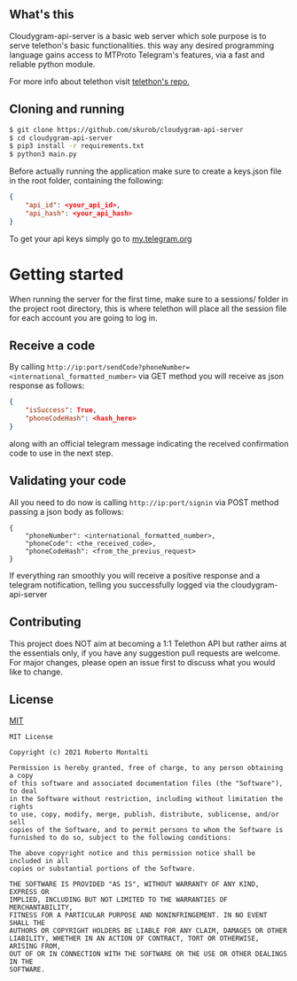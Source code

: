 
## What's this
Cloudygram-api-server is a basic web server which sole purpose is to serve telethon's basic functionalities.
this way any desired programming language gains access to MTProto Telegram's features, via a fast and reliable python module.

For more info about telethon visit [telethon's repo.](https://github.com/LonamiWebs/Telethon)

## Cloning and running
```bash
$ git clone https://github.com/skurob/cloudygram-api-server
$ cd cloudygram-api-server
$ pip3 install -r requirements.txt
$ python3 main.py

```

Before actually running the application make sure to create a keys.json file in the root folder, containing the following:

```json
{
    "api_id": <your_api_id>,
    "api_hash": <your_api_hash>
}
```
To get your api keys simply go to [my.telegram.org](https://my.telegram.org/auth?to=apps)

# Getting started

When running the server for the first time, make sure to a sessions/ folder in the project root directory, this is where telethon will place all the session file for each account you are going to log in.

## Receive a code
By calling `http://ip:port/sendCode?phoneNumber=<international_formatted_number>` via GET method you will receive as json response as follows:
```json
{
    "isSuccess": True,
    "phoneCodeHash": <hash_here>
}
```
along with an official telegram message indicating the received confirmation code to use in the next step.

## Validating your code

All you need to do now is calling `http://ip:port/signin` via POST method passing a json body as follows:
```
{
    "phoneNumber": <international_formatted_number>,
    "phoneCode": <the_received_code>,
    "phoneCodeHash": <from_the_previus_request>
}
```
If everything ran smoothly you will receive a positive response and a telegram notification, telling you successfully logged via the cloudygram-api-server

## Contributing
This project does NOT aim at becoming a 1:1 Telethon API but rather aims at the essentials only, if you have any suggestion
pull requests are welcome.
For major changes, please open an issue first to discuss what you would like to change.

## License
[MIT](https://choosealicense.com/licenses/mit/)

```
MIT License

Copyright (c) 2021 Roberto Montalti

Permission is hereby granted, free of charge, to any person obtaining a copy
of this software and associated documentation files (the "Software"), to deal
in the Software without restriction, including without limitation the rights
to use, copy, modify, merge, publish, distribute, sublicense, and/or sell
copies of the Software, and to permit persons to whom the Software is
furnished to do so, subject to the following conditions:

The above copyright notice and this permission notice shall be included in all
copies or substantial portions of the Software.

THE SOFTWARE IS PROVIDED "AS IS", WITHOUT WARRANTY OF ANY KIND, EXPRESS OR
IMPLIED, INCLUDING BUT NOT LIMITED TO THE WARRANTIES OF MERCHANTABILITY,
FITNESS FOR A PARTICULAR PURPOSE AND NONINFRINGEMENT. IN NO EVENT SHALL THE
AUTHORS OR COPYRIGHT HOLDERS BE LIABLE FOR ANY CLAIM, DAMAGES OR OTHER
LIABILITY, WHETHER IN AN ACTION OF CONTRACT, TORT OR OTHERWISE, ARISING FROM,
OUT OF OR IN CONNECTION WITH THE SOFTWARE OR THE USE OR OTHER DEALINGS IN THE
SOFTWARE.
```
